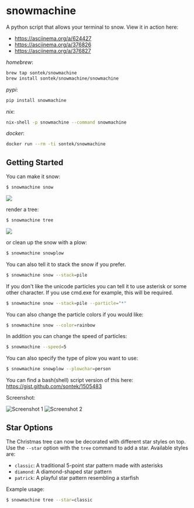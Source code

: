 snowmachine
=======

A python script that allows your terminal to snow. View it in action here:

* https://asciinema.org/a/624427
* https://asciinema.org/a/376826
* https://asciinema.org/a/376827

*homebrew*:

```bash
brew tap sontek/snowmachine
brew install sontek/snowmachine/snowmachine
```

*pypi*:
```bash
pip install snowmachine
```

*nix*:
```bash
nix-shell -p snowmachine --command snowmachine
```

*docker*:
```bash
docker run --rm -ti sontek/snowmachine
```

Getting Started
---------------
You can make it snow:

```bash
$ snowmachine snow
```
<img src="https://cdn.zappy.app/b3cb0d489960b5c545ee95aad08c6da1.png" />

render a tree:

```bash
$ snowmachine tree
```
<img src="https://cdn.zappy.app/3c3a71af31d5a2a6cf0bb77de8b94d13.png" />

or clean up the snow with a plow:

```bash
$ snowmachine snowplow
```

You can also tell it to stack the snow if you prefer.

```bash
$ snowmachine snow --stack=pile
```

If you don't like the unicode particles you can tell it to use
asterisk or some other character.  If you use cmd.exe for example,
this will be required.

```bash
$ snowmachine snow --stack=pile --particle="*"
```

You can also change the particle colors if you would like:

```bash
$ snowmachine snow --color=rainbow
```

In addition you can change the speed of particles:
```bash
$ snowmachine --speed=5
```

You can also specify the type of plow you want to use:
```bash
$ snowmachine snowplow --plowchar=person
```

You can find a bash(shell) script version of this here:
https://gist.github.com/sontek/1505483


Screenshot:

![Screenshot 1](https://i.imgur.com/r8MRa17.png)
![Screenshot 2](https://i.imgur.com/d8rH4de.png)

## Star Options

The Christmas tree can now be decorated with different star styles on top. Use the `--star` option with the `tree` command to add a star. Available styles are:

- `classic`: A traditional 5-point star pattern made with asterisks
- `diamond`: A diamond-shaped star pattern
- `patrick`: A playful star pattern resembling a starfish

Example usage:

```bash
$ snowmachine tree --star=classic
```
